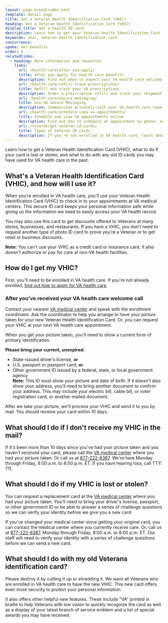 ```yaml
---
layout: page-breadcrumbs.html
template: detail-page
title: Get a Veteran Health Identification Card (VHIC)
heading: Get a Veteran Health Identification Card (VHIC)
display_title: Get a health ID card
description: Learn how to get your Veteran Health Identification Card (VHIC), what to do if your card is lost or stolen, and what to do with any old ID cards you may have used for VA health care in the past. 
keywords: vhic, veteran health identification card
concurrence: 
spoke: Get benefits
order: 6 
relatedlinks:
  - heading: More information and resources
    links:      
      url: /health-care/after-you-apply/
      title: After you apply for health care benefits
      description: Find out when to expect your VA health care welcome letter—and what to do next.
      url: /health-care/refill-track-prescriptions/
      title: Refill and track your VA prescriptions
      description: Order a prescription refill and track your shipment online.
      url: /health-care/secure-messaging/
      title: Use VA Secure Messaging
      description: Communicate privately with your VA health care team through Secure Messaging.
      url: /health-care/schedule-view-va-appointments/
      title: Schedule and view VA appointments online
      description: Find out how to schedule an appointment by phone, online, or through Secure Messaging.
      url: /records/get-veteran-id-cards/
      title: Types of Veteran ID Cards
      description: If you're not enrolled in VA health care, learn about other types of ID cards you can get to show you're a Veteran.
---
```


<div class="va-introtext">
  
Learn how to get a Veteran Health Identification Card (VHIC), what to do if your card is lost or stolen, and what to do with any old ID cards you may have used for VA health care in the past.

</div>

## What's a Veteran Health Identification Card (VHIC), and how will I use it?

When you’re enrolled in VA health care, you'll use your Veteran Health Identification Card (VHIC) to check in to your appointments at VA medical centers. This secure ID card keeps your personal information safe while giving us the information we need to easily access your VA health record.

You may also use this card to get discounts offered to Veterans at many stores, businesses, and restaurants. If you have a VHIC, you don’t need to request another type of photo ID card to prove you’re a Veteran or to get retail or business discounts.

**Note:** You can't use your VHIC as a credit card or insurance card. It also doesn't authorize or pay for care at non-VA health facilities.

## How do I get my VHIC?

First, you'll need to be enrolled in VA health care. 
If you're not already enrolled, [find out how to apply for VA health care](/health-care/how-to-apply/).

### After you've received your VA health care welcome call

Contact your nearest [VA medical center](https://www.va.gov/find-locations/?zoomLevel=4&page=1&address=&facilityType=health&serviceType) and speak with the enrollment coordinator. Ask the coordinator to help you arrange to have your picture taken for your new Veteran Health Identification Card. Or, you can request your VHIC at your next VA health care appointment.

When you get your picture taken, you'll need to show a current form of primary identification.

**Please bring your current, unexpired:**

- State-issued driver’s license, **or**
- U.S. passport or passport card, **or**
- Other government ID issued by a federal, state, or local government agency <br> **Note:** This ID must show your picture and date of birth. If it doesn't also show your address, you'll need to bring another document to confirm your address. This may include your electric bill, cable bill, 
or voter registration card, or another mailed document.

After we take your picture, we'll process your VHIC and send it to you by mail. You should receive your card within  10 days.

## What should I do if I don't receive my VHIC in the mail? 

If it's been more than 10 days since you've had your picture taken and you haven’t received your card, please call the [VA medical center](https://www.va.gov/find-locations/?zoomLevel=4&page=1&address=&facilityType=health&serviceType) where you had your picture taken. Or call us at <a href="tel:+18772228387">877-222-8387</a>. We're here Monday through Friday, 8:00 a.m. to 8:00 p.m. ET. If you have hearing loss, call TTY: 711. 

## What should I do if my VHIC is lost or stolen?

You can request a replacement card at the [VA medical center](https://www.va.gov/find-locations/?zoomLevel=4&page=1&address=&facilityType=health&serviceType) where you had your picture taken. You'll need to bring your driver's license, passport, or other government ID or be able to answer a series of challenge questions so we can verify your identity before we give you a new card.

If you've changed your medical center since getting your original card, you can contact the medical center where you currently receive care. Or, call us at <a href="tel:+18772228387">877-222-8387</a>, Monday through Friday, 8:00 a.m. to 8:00 p.m. ET. Our staff will need to verify your identity with a series of challenge questions before we can send a new card.

## What should I do with my old Veterans identification card?

Please destroy it by cutting it up or shredding it. We want all Veterans who are enrolled in VA health care to have the new VHIC. This new card offers even more security to protect your personal information.

It also offers other helpful new features. These include "VA" printed in braille to help Veterans with low vision to quickly recognize the card as well as a display of your latest branch of service emblem and a list of special awards you may have received.
